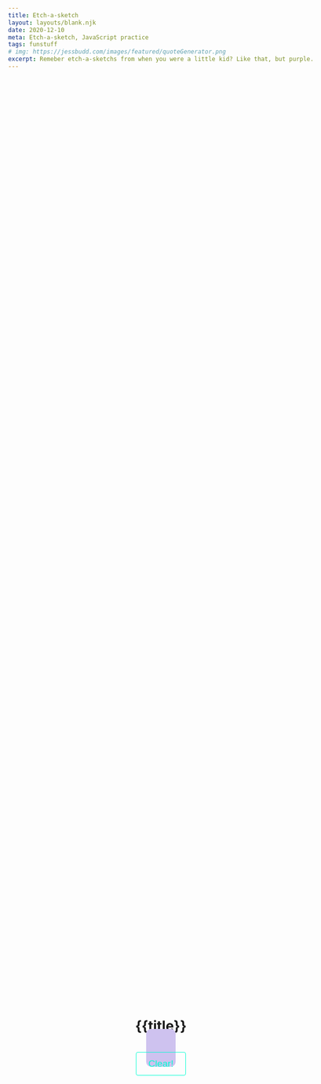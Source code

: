 ```yaml
---
title: Etch-a-sketch
layout: layouts/blank.njk
date: 2020-12-10
meta: Etch-a-sketch, JavaScript practice
tags: funstuff
# img: https://jessbudd.com/images/featured/quoteGenerator.png
excerpt: Remeber etch-a-sketchs from when you were a little kid? Like that, but purple.
---
```


<div class="fun-stuff">
<h1>{{title}}</h1>
<div class="canvasWrap">
    <canvas width="1600" height="1000" id="etch-a-sketch"></canvas>
    <div class="buttons">
      <button class="shake">Clear!</button>
    </div>

  </div>
</div>

<script>
const canvas = document.querySelector('#etch-a-sketch');
const ctx = canvas.getContext(`2d`);
const shakeButton = document.querySelector('.shake');
const MOVE_AMOUNT = 60;

const {width, height } = canvas

let x = Math.floor(Math.random() * width);
let y = Math.floor(Math.random() * height);

ctx.lineJoin = 'round';
ctx.lineCap = 'round';
ctx.lineWidth = 10;

ctx.beginPath();
ctx.moveTo(x,y);
ctx.lineTo(x,y)
ctx.stroke();

function draw(key) {
    ctx.beginPath();
    ctx.moveTo(x,y);

    switch(key) {
        case 'ArrowUp':
            y = y - MOVE_AMOUNT;
            break;
        case 'ArrowRight':
            x = x + MOVE_AMOUNT;
            break;
        case 'ArrowDown':
            y = y + MOVE_AMOUNT;
            break;
        case 'ArrowLeft':
            x = x - MOVE_AMOUNT;
            break;
        default:
            break;  
    }
    x = x - MOVE_AMOUNT; 
    y = y - MOVE_AMOUNT;

    ctx.lineTo(x,y)
    ctx.stroke();

    console.log(key);
}


function handleKey(e) {
    if (e.key.includes('Arrow')) {

    e.preventDefault();
    draw({ key: e.key });
    // console.log(e.key);
    }
}

window.addEventListener('keydown', handleKey);

</script>

<style>
/* fun stuff styles */

.fun-stuff {
  text-align: center;
  max-width: 900px;
  margin: 80px auto 5px;
}
.quote__wrapper {
    min-height: 300px;
    padding-top: 72px;
}
body {
      min-height: 100vh;
      display: grid;
      align-items: center;
      justify-items: center;
    }
.shake {
    text-decoration: none;
    background-color: transparent;
    color: #00ffd2;
    border: #00ffd2 1px solid;
    font-size: 1.2rem;
    padding: 12px 24px;
    border-radius: 4px;
    cursor: pointer;
}
canvas {
    border: 30px solid #cec2ef;
    margin: 20px 0;
    border-radius: 10px;
    /* Set the width and height to half the actual size so it doesn't look pixelated */
    width: 800px;
    height: 500px;
    background: white;
}

canvas.shake {
    animation: shake 0.5s linear 1;
}

@keyframes shake {

    10%,
    90% {
    transform: translate3d(-1px, 0, 0);
    }

    20%,
    80% {
    transform: translate3d(2px, 0, 0);
    }

    30%,
    50%,
    70% {
    transform: translate3d(-4px, 0, 0);
    }

    40%,
    60% {
    transform: translate3d(4px, 0, 0);
    }
}
</style>

